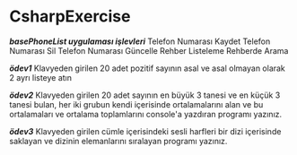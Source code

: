 # CsharpExercise
*****basePhoneList uygulaması işlevleri*****
Telefon Numarası Kaydet
Telefon Numarası Sil
Telefon Numarası Güncelle
Rehber Listeleme
Rehberde Arama

*****ödev1*****
Klavyeden girilen 20 adet pozitif sayının asal ve asal olmayan olarak 2 ayrı listeye atın

*****ödev2*****
Klavyeden girilen 20 adet sayının en büyük 3 tanesi ve en küçük 3 tanesi bulan, her iki grubun kendi içerisinde ortalamalarını alan ve bu ortalamaları ve ortalama toplamlarını console'a yazdıran programı yazınız.

*****ödev3*****
 Klavyeden girilen cümle içerisindeki sesli harfleri bir dizi içerisinde saklayan ve dizinin elemanlarını sıralayan programı yazınız.
